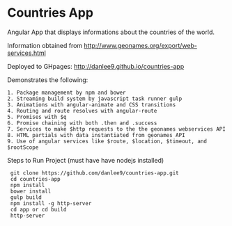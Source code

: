 Countries App
=========================

Angular App that displays informations about the countries of the world.

Information obtained from http://www.geonames.org/export/web-services.html

Deployed to GHpages: http://danlee9.github.io/countries-app

Demonstrates the following:

```
1. Package management by npm and bower
2. Streaming build system by javascript task runner gulp
3. Animations with angular-animate and CSS transitions
4. Routing and route resolves with angular-route
5. Promises with $q
6. Promise chaining with both .then and .success
7. Services to make $http requests to the the geonames webservices API
8. HTML partials with data instantiated from geonames API
9. Use of angular services like $route, $location, $timeout, and $rootScope
```

 Steps to Run Project (must have have nodejs installed)

```
 git clone https://github.com/danlee9/countries-app.git
 cd countries-app
 npm install
 bower install
 gulp build
 npm install -g http-server
 cd app or cd build
 http-server
```
